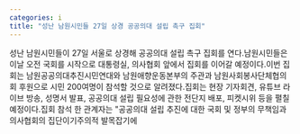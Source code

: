```yaml
---
categories: i
title: "성난 남원시민들 27일 상경 공공의대 설립 촉구 집회"
---
```

성난 남원시민들이 27일 서울로 상경해 공공의대 설립 촉구 집회를 연다.남원시민들은 이날 오전 국회를 시작으로 대통령실, 의사협회 앞에서 집회를 이어갈 예정이다.이번 집회는 남원공공의대추진시민연대와 남원애향운동본부의 주관과 남원사회봉사단체협의회 후원으로 시민 200여명이 참석할 것으로 알려졌다.집회는 현장 기자회견, 유튜브 라이브 방송, 성명서 발표, 공공의대 설립 필요성에 관한 전단지 배포, 피켓시위 등을 펼칠 예정이다.집회 참석 한 관계자는 "공공의대 설립 추진에 대한 국회 및 정부의 무책임과 의사협회의 집단이기주의적 발목잡기에